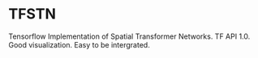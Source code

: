 # TFSTN
Tensorflow Implementation of Spatial Transformer Networks. TF API 1.0. Good visualization. Easy to be intergrated.
